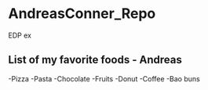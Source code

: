 # AndreasConner_Repo
 EDP ex

List of my favorite foods - Andreas
----------------------------------
-Pizza
-Pasta
-Chocolate
-Fruits
-Donut
-Coffee
-Bao buns